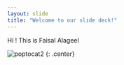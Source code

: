 ```yaml
---
layout: slide
title: "Welcome to our slide deck!"
---
```


Hi ! This is Faisal Alageel 

![poptocat2](https://octodex.github.com/images/poptocat_v2.png)
{: .center}
